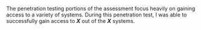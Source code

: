 The penetration testing portions of the assessment focus heavily on gaining access to a variety of systems. During this penetration test, I was able to successfully gain access to ***X*** out of the ***X*** systems.